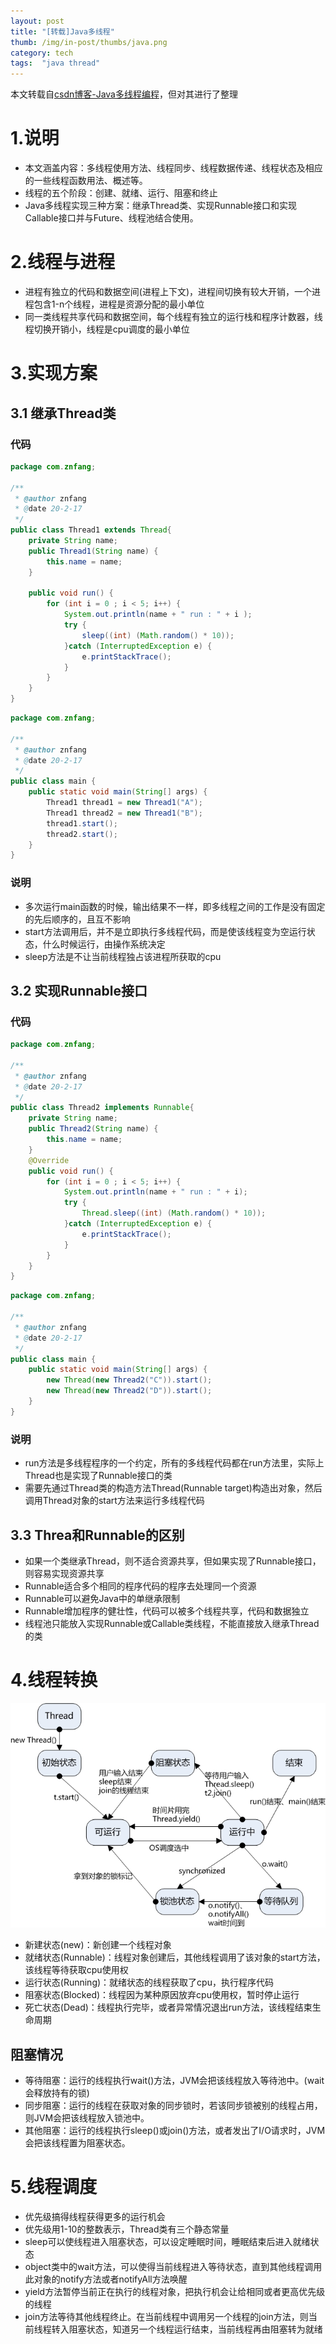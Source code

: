 ```yaml
---
layout: post 
title: "[转载]Java多线程"
thumb: /img/in-post/thumbs/java.png
category: tech
tags:  "java thread"
---
```

本文转载自[csdn博客-Java多线程编程](https://blog.csdn.net/evankaka/article/details/44153709)，但对其进行了整理

# 1.说明
- 本文涵盖内容：多线程使用方法、线程同步、线程数据传递、线程状态及相应的一些线程函数用法、概述等。
- 线程的五个阶段：创建、就绪、运行、阻塞和终止
- Java多线程实现三种方案：继承Thread类、实现Runnable接口和实现Callable接口并与Future、线程池结合使用。

# 2.线程与进程
- 进程有独立的代码和数据空间(进程上下文)，进程间切换有较大开销，一个进程包含1-n个线程，进程是资源分配的最小单位
- 同一类线程共享代码和数据空间，每个线程有独立的运行栈和程序计数器，线程切换开销小，线程是cpu调度的最小单位

# 3.实现方案
## 3.1 继承Thread类
### 代码
```java
package com.znfang;

/**
 * @author znfang
 * @date 20-2-17
 */
public class Thread1 extends Thread{
    private String name;
    public Thread1(String name) {
        this.name = name;
    }

    public void run() {
        for (int i = 0 ; i < 5; i++) {
            System.out.println(name + " run : " + i );
            try {
                sleep((int) (Math.random() * 10));
            }catch (InterruptedException e) {
                e.printStackTrace();
            }
        }
    }
}
```

```java
package com.znfang;

/**
 * @author znfang
 * @date 20-2-17
 */
public class main {
    public static void main(String[] args) {
        Thread1 thread1 = new Thread1("A");
        Thread1 thread2 = new Thread1("B");
        thread1.start();
        thread2.start();
    }
}
```

### 说明
- 多次运行main函数的时候，输出结果不一样，即多线程之间的工作是没有固定的先后顺序的，且互不影响
- start方法调用后，并不是立即执行多线程代码，而是使该线程变为空运行状态，什么时候运行，由操作系统决定
- sleep方法是不让当前线程独占该进程所获取的cpu

## 3.2 实现Runnable接口
### 代码
```java
package com.znfang;

/**
 * @author znfang
 * @date 20-2-17
 */
public class Thread2 implements Runnable{
    private String name;
    public Thread2(String name) {
        this.name = name;
    }
    @Override
    public void run() {
        for (int i = 0 ; i < 5; i++) {
            System.out.println(name + " run : " + i);
            try {
                Thread.sleep((int) (Math.random() * 10));
            }catch (InterruptedException e) {
                e.printStackTrace();
            }
        }
    }
}
```
```java
package com.znfang;

/**
 * @author znfang
 * @date 20-2-17
 */
public class main {
    public static void main(String[] args) {
        new Thread(new Thread2("C")).start();
        new Thread(new Thread2("D")).start();
    }
}
```
### 说明
- run方法是多线程程序的一个约定，所有的多线程代码都在run方法里，实际上Thread也是实现了Runnable接口的类
- 需要先通过Thread类的构造方法Thread(Runnable target)构造出对象，然后调用Thread对象的start方法来运行多线程代码

## 3.3 Threa和Runnable的区别
- 如果一个类继承Thread，则不适合资源共享，但如果实现了Runnable接口，则容易实现资源共享
- Runnable适合多个相同的程序代码的程序去处理同一个资源
- Runnable可以避免Java中的单继承限制
- Runnable增加程序的健壮性，代码可以被多个线程共享，代码和数据独立
- 线程池只能放入实现Runnable或Callable类线程，不能直接放入继承Thread的类

# 4.线程转换

![线程状态转换图](/img/in-post/java-thread/thread-state.jpg)

- 新建状态(new)：新创建一个线程对象
- 就绪状态(Runnable)：线程对象创建后，其他线程调用了该对象的start方法，该线程等待获取cpu使用权
- 运行状态(Running)：就绪状态的线程获取了cpu，执行程序代码
- 阻塞状态(Blocked)：线程因为某种原因放弃cpu使用权，暂时停止运行
- 死亡状态(Dead)：线程执行完毕，或者异常情况退出run方法，该线程结束生命周期

## 阻塞情况
- 等待阻塞：运行的线程执行wait()方法，JVM会把该线程放入等待池中。(wait会释放持有的锁)
- 同步阻塞：运行的线程在获取对象的同步锁时，若该同步锁被别的线程占用，则JVM会把该线程放入锁池中。
- 其他阻塞：运行的线程执行sleep()或join()方法，或者发出了I/O请求时，JVM会把该线程置为阻塞状态。


# 5.线程调度
- 优先级搞得线程获得更多的运行机会
- 优先级用1-10的整数表示，Thread类有三个静态常量
- sleep可以使线程进入阻塞状态，可以设定睡眠时间，睡眠结束后进入就绪状态
- object类中的wait方法，可以使得当前线程进入等待状态，直到其他线程调用此对象的notify方法或者notifyAll方法唤醒
- yield方法暂停当前正在执行的线程对象，把执行机会让给相同或者更高优先级的线程
- join方法等待其他线程终止。在当前线程中调用另一个线程的join方法，则当前线程转入阻塞状态，知道另一个线程运行结束，当前线程再由阻塞转为就绪
